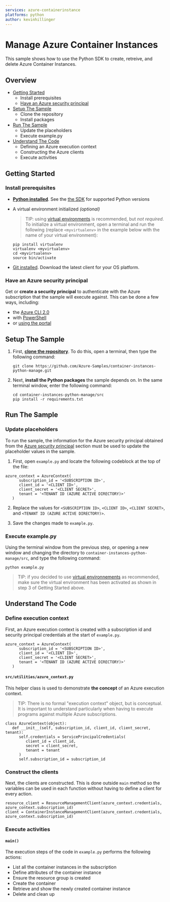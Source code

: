 ```yaml
---
services: azure-containerinstance
platforms: python
author: kevinhillinger
---
```


# Manage Azure Container Instances 

This sample shows how to use the Python SDK to create, retreive, and delete Azure Container Instances.

## Overview

- [Getting Started](#start)
   - Install prerequisites
   - [Have an Azure security principal](#security-principal)
- [Setup The Sample](#setup)
   - Clone the repository
   - Install packages
- [Run The Sample](#run)
   - Update the placeholders
   - Execute example.py
- [Understand The Code](#example)
   - Defining an Azure execution context
   - Constructing the Azure clients
   - Execute activities

<a id="start"></a>
## Getting Started

### Install prerequisites

- **[Python installed](https://www.python.org/downloads/)**. See the [the SDK](https://github.com/Azure/azure-sdk-for-python) for supported Python versions

- A virtual environment initialized *(optional)*

   > TIP: using [virtual environments](https://docs.python.org/3/tutorial/venv.html) is recommended, but _not required_. To initialize a virtual environment, open a terminal and run the following (replace `<myvirtualenv>` in the example below with the name of your virtual environment):

    ```
    pip install virtualenv
    virtualenv <myvirtualenv>
    cd <myvirtualenv>
    source bin/activate
    ```
- [Git installed](https://git-scm.com/downloads). Download the latest client for your OS platform.

<a id="azure-principal"></a>
### Have an Azure security principal

Get or **create a security principal** to authenticate with the Azure subscription that the sample will execute against. This can be done a few ways, including:

   - the [Azure CLI 2.0](https://docs.microsoft.com/en-us/cli/azure/create-an-azure-service-principal-azure-cli?view=azure-cli-latest)
   - with [PowerShell](https://docs.microsoft.com/en-us/powershell/azure/create-azure-service-principal-azureps?view=azurermps-4.4.0)
   - or [using the portal](https://docs.microsoft.com/en-us/azure/azure-resource-manager/resource-group-create-service-principal-portal)


<a id="setup"></a>
## Setup The Sample

1. First, [**clone the repository**](https://help.github.com/articles/cloning-a-repository/). To do this, open a terminal, then type the following command:

    ```
    git clone https://github.com/Azure-Samples/container-instances-python-manage.git
    ```
2. Next, **install the Python packages** the sample depends on. In the same terminal window, enter the following command:

    ```
    cd container-instances-python-manage/src
    pip install -r requirements.txt
    ```

<a id="run"></a>
## Run The Sample

### Update placeholders
To run the sample, the information for the Azure security principal obtained from the [Azure security principal](#azure-principal) section must be used to update the placeholder values in the sample. 

1. First, open `example.py` and locate the following codeblock at the top of the file:

```
azure_context = AzureContext(
      subscription_id = '<SUBSCRIPTION ID>',
      client_id = '<CLIENT ID>',
      client_secret = '<CLIENT SECRET>',
      tenant = '<TENANT ID (AZURE ACTIVE DIRECTORY)>'
   )
```

2. Replace the values for `<SUBSCRIPTION ID>`, `<CLIENT ID>`, `<CLIENT SECRET>`, and `<TENANT ID (AZURE ACTIVE DIRECTORY)>`.

3. Save the changes made to `example.py`.

### Execute example.py
Using the terminal window from the previous step, or opening a new window and changing the directory to `container-instances-python-manage/src`, and type the following command:

```
python example.py
```

   > TIP: if you decided to use [virtual environnements](https://docs.python.org/3/tutorial/venv.html) as recommended, make sure the virtual environment has been activated as shown in step 3 of Getting Started above.


<a id="understand"></a>
## Understand The Code

### Define execution context

First, an Azure execution context is created with a subscription id and security principal credentials at the start of `example.py`.

```
azure_context = AzureContext(
      subscription_id = '<SUBSCRIPTION ID>',
      client_id = '<CLIENT ID>',
      client_secret = '<CLIENT SECRET>',
      tenant = '<TENANT ID (AZURE ACTIVE DIRECTORY)>'
   )
```

#### `src/utilities/azure_context.py`
This helper class is used to demonstrate **the concept** of an Azure execution context. 

   > TIP: There is no formal "execution context" object, but is conceptual. It is important to understand particularly when having to execute programs against multiple Azure subscriptions.

```
class AzureContext(object):
   def __init__(self, subscription_id, client_id, client_secret, tenant):
      self.credentials = ServicePrincipalCredentials(
         client_id = client_id,
         secret = client_secret,
         tenant = tenant
      )
      self.subscription_id = subscription_id
```

### Construct the clients
Next, the clients are constructed. This is done outside `main` method so the variables can be used in each function without having to define a client for every action.

```
resource_client = ResourceManagementClient(azure_context.credentials, azure_context.subscription_id)
client = ContainerInstanceManagementClient(azure_context.credentials, azure_context.subscription_id)
```
### Execute activities

#### `main()`

The execution steps of the code in `example.py` performs the following actions:

   - List all the container instances in the subscription
   - Define attributes of the container instance
   - Ensure the resource group is created
   - Create the container
   - Retrieve and show the newly created container instance
   - Delete and clean up

